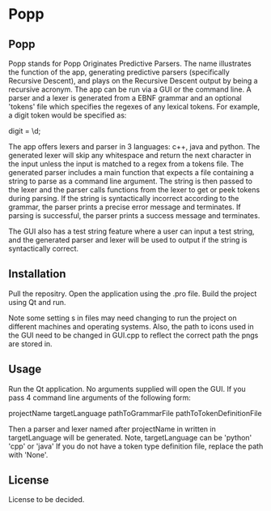 # Popp

## Popp
Popp stands for Popp Originates Predictive Parsers. The name illustrates the function of the app, generating predictive parsers
(specifically Recursive Descent), and plays on the Recursive Descent output by being a recursive acronym.
The app can be run via a GUI or the command line. A parser and a lexer is generated from a EBNF grammar and an optional 'tokens' file which
specifies the regexes of any lexical tokens. For example, a digit token would be specified as:

digit = \\d;

The app offers lexers and parser in 3 languages: c++, java and python.
The generated lexer will skip any whitespace and return the next character in the input unless the input is matched to a regex from a tokens file.
The generated parser includes a main function that expects a file containing a string to parse as a command line argument. The string is then passed to the lexer and the parser calls functions from the lexer to get or peek tokens during parsing.
If the string is syntactically incorrect according to the grammar, the parser prints a precise error message and terminates.
If parsing is successful, the parser prints a success message and terminates.

The GUI also has a test string feature where a user can input a test string, and the generated parser and lexer will be used to output if the string is syntactically correct.

## Installation
Pull the repositry.
Open the application using the .pro file.
Build the project using Qt and run.

Note some setting s in files may need changing to run the project on different machines and operating systems.
Also, the path to  icons used in the GUI need to be changed  in GUI.cpp to reflect the correct path the pngs are stored in.

## Usage
Run the Qt application. No arguments supplied will open the GUI. If you pass 4 command line arguments of the following form:

projectName targetLanguage pathToGrammarFile pathToTokenDefinitionFile

Then a parser and lexer named after projectName in written in targetLanguage will be generated.
Note, targetLanguage can be 'python' 'cpp' or 'java'
If you do not have a token type definition file, replace the path with 'None'.

## License
License to be decided.
